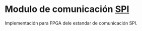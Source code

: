 # Modulo de comunicación [SPI](https://es.wikipedia.org/wiki/Serial_Peripheral_Interface)

Implementación para FPGA dele estandar de comunicación SPI.
